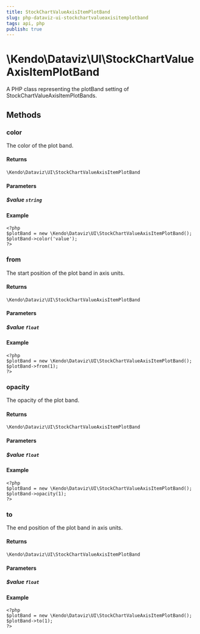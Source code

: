```yaml
---
title: StockChartValueAxisItemPlotBand
slug: php-dataviz-ui-stockchartvalueaxisitemplotband
tags: api, php
publish: true
---
```


# \Kendo\Dataviz\UI\StockChartValueAxisItemPlotBand

A PHP class representing the plotBand setting of StockChartValueAxisItemPlotBands.


## Methods

### color
The color of the plot band.

#### Returns
`\Kendo\Dataviz\UI\StockChartValueAxisItemPlotBand`

#### Parameters

##### $value `string`



#### Example 
    <?php
    $plotBand = new \Kendo\Dataviz\UI\StockChartValueAxisItemPlotBand();
    $plotBand->color('value');
    ?>

### from
The start position of the plot band in axis units.

#### Returns
`\Kendo\Dataviz\UI\StockChartValueAxisItemPlotBand`

#### Parameters

##### $value `float`



#### Example 
    <?php
    $plotBand = new \Kendo\Dataviz\UI\StockChartValueAxisItemPlotBand();
    $plotBand->from(1);
    ?>

### opacity
The opacity of the plot band.

#### Returns
`\Kendo\Dataviz\UI\StockChartValueAxisItemPlotBand`

#### Parameters

##### $value `float`



#### Example 
    <?php
    $plotBand = new \Kendo\Dataviz\UI\StockChartValueAxisItemPlotBand();
    $plotBand->opacity(1);
    ?>

### to
The end position of the plot band in axis units.

#### Returns
`\Kendo\Dataviz\UI\StockChartValueAxisItemPlotBand`

#### Parameters

##### $value `float`



#### Example 
    <?php
    $plotBand = new \Kendo\Dataviz\UI\StockChartValueAxisItemPlotBand();
    $plotBand->to(1);
    ?>

